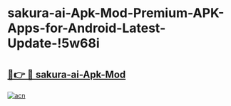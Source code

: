 # sakura-ai-Apk-Mod-Premium-APK-Apps-for-Android-Latest-Update-!5w68i

# <h2><a href="https://qemhjm.esa.edu.pl?title=sakura-ai-Apk-Mod&ref=5w68i">🔗👉 🔴 sakura-ai-Apk-Mod</a></h2>

[![acn](https://github.com/user-attachments/assets/0f9c940e-d8b0-45ae-aac7-cd30a18b3e1c)](https://qemhjm.esa.edu.pl?title=sakura-ai-Apk-Mod&ref=5w68i)

